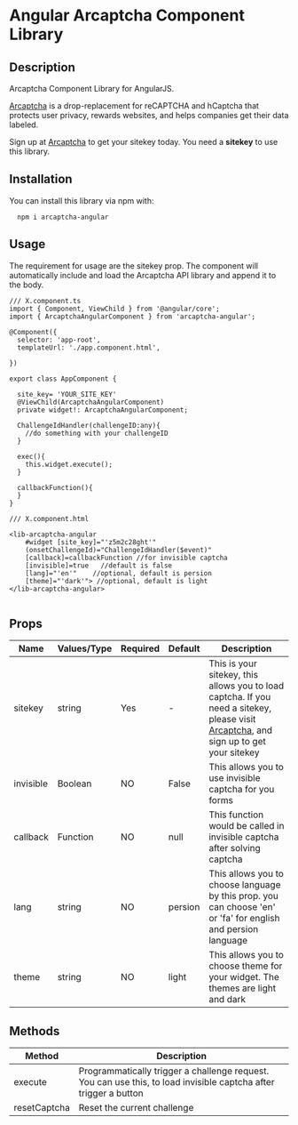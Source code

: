 # Angular Arcaptcha Component Library

## Description
Arcaptcha Component Library for AngularJS.

[Arcaptcha](https://arcaptcha.ir/) is a drop-replacement for reCAPTCHA and hCaptcha that protects user privacy, rewards websites, and helps companies get their data labeled.

Sign up at [Arcaptcha](https://arcaptcha.ir/sign-up) to get your sitekey today. You need a **sitekey** to use this library.

## Installation
You can install this library via npm with:

```
  npm i arcaptcha-angular 
```

## Usage
The requirement for usage are the sitekey prop. The component will automatically include and load the Arcaptcha  API library and append it to the body.

```
/// X.component.ts
import { Component, ViewChild } from '@angular/core';
import { ArcaptchaAngularComponent } from 'arcaptcha-angular';

@Component({
  selector: 'app-root',
  templateUrl: './app.component.html',

})

export class AppComponent {

  site_key= 'YOUR_SITE_KEY'
  @ViewChild(ArcaptchaAngularComponent)
  private widget!: ArcaptchaAngularComponent;

  ChallengeIdHandler(challengeID:any){ 
    //do something with your challengeID
  }

  exec(){
    this.widget.execute();
  }

  callbackFunction(){
  } 
}

```

```
/// X.component.html

<lib-arcaptcha-angular 
    #widget [site_key]="'z5m2c28ght'" 
    (onsetChallengeId)="ChallengeIdHandler($event)"
    [callback]=callbackFunction //for invisible captcha
    [invisible]=true   //default is false
    [lang]="'en'"    //optional, default is persion
    [theme]="'dark'"> //optional, default is light
</lib-arcaptcha-angular>


```

## Props

| Name | Values/Type | Required	| Default	 | Description |
|--------|--------|--------|--------|--------|
|    sitekey    |    string   |    Yes   |    -   |    This is your sitekey, this allows you to load captcha. If you need a sitekey, please visit [Arcaptcha](https://arcaptcha.ir/sign-up), and sign up to get your sitekey   |
|    invisible    |    Boolean    |  NO  |  False | This allows you to use invisible captcha for you forms |
|    callback    |    Function    |  NO  |  null  | This function would be called in invisible captcha after solving captcha |  
|    lang    |    string    |  NO  |  persion  | This allows you to choose language by this prop. you can choose 'en' or 'fa' for english and persion language | 
|    theme    |    string    |  NO  |  light  | This allows you to choose theme for your widget. The themes are light and dark  | 


## Methods

| Method | Description |
|--------|--------|
|    execute    |    Programmatically trigger a challenge request. You can use this, to load invisible captcha after trigger a button  |
|    resetCaptcha    |    	Reset the current challenge    |
